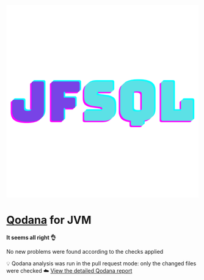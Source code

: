 ![Title](title.png)

# [Qodana](https://qodana.cloud/projects/3ormJ/reports/7am5V) for JVM

**It seems all right 👌**

No new problems were found according to the checks applied

💡 Qodana analysis was run in the pull request mode: only the changed files were checked
☁️ [View the detailed Qodana report](https://qodana.cloud/projects/3ormJ/reports/7am5V)
